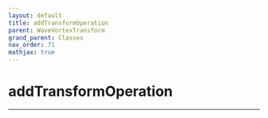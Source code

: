 ```yaml
---
layout: default
title: addTransformOperation
parent: WaveVortexTransform
grand_parent: Classes
nav_order: 71
mathjax: true
---
```


#  addTransformOperation




---


